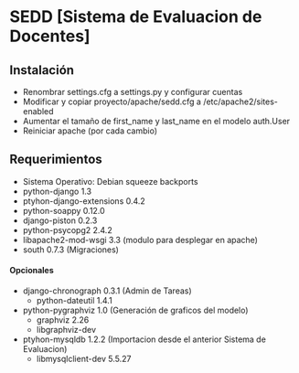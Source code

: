 SEDD [Sistema de Evaluacion de Docentes]
=========================================

Instalación
------------------------------------------------------------------
 - Renombrar settings.cfg a settings.py y configurar cuentas
 - Modificar y copiar proyecto/apache/sedd.cfg a /etc/apache2/sites-enabled 
 - Aumentar el tamaño de first_name y last_name en el modelo auth.User 
 - Reiniciar apache (por cada cambio)


Requerimientos
-------------------------------------------------------------------
 * Sistema Operativo: Debian squeeze backports
 * python-django 1.3
 * ptyhon-django-extensions 0.4.2
 * python-soappy 0.12.0
 * django-piston 0.2.3
 * python-psycopg2 2.4.2
 * libapache2-mod-wsgi 3.3	(modulo para desplegar en apache)
 * south 0.7.3          	(Migraciones)

#### Opcionales 

 * django-chronograph 0.3.1 (Admin de Tareas)
   - python-dateutil 1.4.1    
 * python-pygraphviz 1.0    (Generación de graficos del modelo)
   - graphviz 2.26   	    
   - libgraphviz-dev
 * ptyhon-mysqldb 1.2.2	    (Importacion desde el anterior Sistema de Evaluacion)
   - libmysqlclient-dev 5.5.27
   

